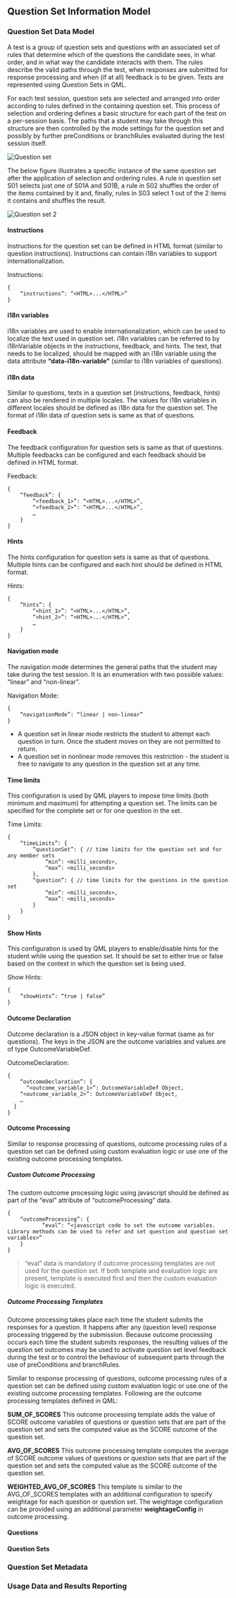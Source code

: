 ## Question Set Information Model


### Question Set Data Model

A test is a group of question sets and questions with an associated set of rules that determine which of the questions the candidate sees, in what order, and in what way the candidate interacts with them. The rules describe the valid paths through the test, when responses are submitted for response processing and when (if at all) feedback is to be given. Tests are represented using Question Sets in QML.

For each test session, question sets are selected and arranged into order according to rules defined in the containing question set. This process of selection and ordering defines a basic structure for each part of the test on a per-session basis. The paths that a student may take through this structure are then controlled by the mode settings for the question set and possibly by further preConditions or branchRules evaluated during the test session itself. 

![Question set](https://github.com/sunbird-specs/qml/blob/master/v1/images/Question_Set_Structure_1.png)

The below figure illustrates a specific instance of the same question set after the application of selection and ordering rules. A rule in question set S01 selects just one of S01A and S01B, a rule in S02 shuffles the order of the items contained by it and, finally, rules in S03 select 1 out of the 2 items it contains and shuffles the result.

![Question set 2](https://github.com/sunbird-specs/qml/blob/master/v1/images/Question_Set_Structure_2.png)

#### Instructions
Instructions for the question set can be defined in HTML format (similar to question instructions). Instructions can contain i18n variables to support internationalization.

Instructions:

```
{
	“instructions”: “<HTML>...</HTML>”
}
```

#### i18n variables
i18n variables are used to enable internationalization, which can be used to localize the text used in question set. i18n variables can be referred to by i18nVariable objects in the instructions, feedback, and hints. The text, that needs to be localized, should be mapped with an i18n variable using the data attribute **“data-i18n-variable”** (similar to i18n variables of questions).

#### i18n data
Similar to questions, texts in a question set (instructions, feedback, hints) can also be rendered in multiple locales. The values for i18n variables in different locales should be defined as i18n data for the question set. The format of i18n data of question sets is same as that of questions.

#### Feedback
The feedback configuration for question sets is same as that of questions. Multiple feedbacks can be configured and each feedback should be defined in HTML format.

Feedback:

```
{
	“feedback”: {
		“<feedback_1>”: “<HTML>...</HTML>”,
		“<feedback_2>”: “<HTML>...</HTML>”,
		… 
	}
}
```

#### Hints
The hints configuration for question sets is same as that of questions. Multiple hints can be configured and each hint should be defined in HTML format.

Hints:

```
{
	“hints”: {
		“<hint_1>”: “<HTML>...</HTML>”,
		“<hint_2>”: “<HTML>...</HTML>”,
		… 
	}
}	
```

#### Navigation mode
The navigation mode determines the general paths that the student may take during the test session. It is an enumeration with two possible values: “linear” and “non-linear”.

Navigation Mode:

```
{
	“navigationMode”: “linear | non-linear”
}	
```

- A question set in linear mode restricts the student to attempt each question in turn. Once the student moves on they are not permitted to return. 
- A question set in nonlinear mode removes this restriction - the student is free to navigate to any question in the question set at any time.

#### Time limits
This configuration is used by QML players to impose time limits (both minimum and maximum) for attempting a question set. The limits can be specified for the complete set or for one question in the set.

Time Limits:

```
{
	“timeLimits”: {
		“questionSet”: { // time limits for the question set and for any member sets
			“min”: <milli_seconds>,
			“max”: <milli_seconds>
		},
		“question”: { // time limits for the questions in the question set
			“min”: <milli_seconds>,
			“max”: <milli_seconds>
		}
	}
}
```

#### Show Hints
This configuration is used by QML players to enable/disable hints for the student while using the question set. It should be set to either true or false based on the context in which the question set is being used. 

Show Hints:

```
{
	“showHints”: “true | false”
}
```

#### Outcome Declaration
Outcome declaration is a JSON object in key-value format (same as for questions). The keys in the JSON are the outcome variables and values are of type OutcomeVariableDef.

OutcomeDeclaration:

```
{
	“outcomeDeclaration”: {
	  “<outcome_variable_1>”: OutcomeVariableDef Object,
    “<outcome_variable_2>”: OutcomeVariableDef Object,
    … 
  }
}
```

#### Outcome Processing
Similar to response processing of questions, outcome processing rules of a question set can be defined using custom evaluation logic or use one of the existing outcome processing templates.

##### Custom Outcome Processing
The custom outcome processing logic using javascript should be defined as part of the “eval” attribute of “outcomeProcessing” data.

```
{
    “outcomeProcessing”: {
           “eval”: “<javascript code to set the outcome variables. Library methods can be used to refer and set question and question set variables>“
    }
}
```

> “eval” data is mandatory if outcome processing templates are not used for the question set. If both template and evaluation logic are present, template is executed first and then the custom evaluation logic is executed.

##### Outcome Processing Templates
Outcome processing takes place each time the student submits the responses for a question. It happens after any (question level) response processing triggered by the submission. Because outcome processing occurs each time the student submits responses, the resulting values of the question set outcomes may be used to activate question set level feedback during the test or to control the behaviour of subsequent parts through the use of preConditions and branchRules. 

Similar to response processing of questions, outcome processing rules of a question set can be defined using custom evaluation logic or use one of the existing outcome processing templates. Following are the outcome processing templates defined in QML:

**SUM_OF_SCORES**
This outcome processing template adds the value of SCORE outcome variables of questions or question sets that are part of the question set and sets the computed value as the SCORE outcome of the question set.

**AVG_OF_SCORES**
This outcome processing template computes the average of SCORE outcome values of questions or question sets that are part of the question set and sets the computed value as the SCORE outcome of the question set.

**WEIGHTED_AVG_OF_SCORES**
This template is similar to the AVG_OF_SCORES templates with an additional configuration to specify weightage for each question or question set. The weightage configuration can be provided using an additional parameter **weightageConfig** in outcome processing.

#### Questions

#### Question Sets

### Question Set Metadata

### Usage Data and Results Reporting
